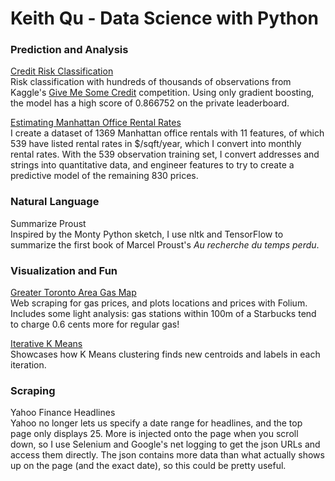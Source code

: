 # Keith Qu - Data Science with Python

### Prediction and Analysis

<a href="http://nbviewer.jupyter.org/github/keithqu/dsp/blob/master/credit%20risk/Credit%20Risk%20Predictions.ipynb">Credit Risk Classification</a><br>
Risk classification  with hundreds of thousands of observations from Kaggle's <a href="https://www.kaggle.com/c/GiveMeSomeCredit">Give Me Some Credit</a> competition. Using only gradient boosting, the model has a high score of 0.866752 on the private leaderboard.

<a href="http://nbviewer.jupyter.org/github/keithqu/dsp/blob/master/manhattanofficelease/Manhattan%20Office%20Real%20Estate.ipynb">Estimating Manhattan Office Rental Rates</a><br>
I create a dataset of 1369 Manhattan office rentals with 11 features, of which 539 have listed rental rates in $/sqft/year, which I convert into monthly rental rates. With the 539 observation training set, I convert addresses and strings into quantitative data, and engineer features to try to create a predictive model of the remaining 830 prices.

### Natural Language

Summarize Proust<br>
Inspired by the Monty Python sketch, I use nltk and TensorFlow to summarize the first book of Marcel Proust's <i>Au recherche du temps perdu</i>.

### Visualization and Fun

<a href="http://nbviewer.jupyter.org/github/keithqu/dsp/blob/master/gasprices/gas%20prices.ipynb">Greater Toronto Area Gas Map</a><br>
Web scraping for gas prices, and plots locations and prices with Folium. Includes some light analysis: gas stations within 100m of a Starbucks tend to charge 0.6 cents more for regular gas!

<a href="http://nbviewer.jupyter.org/github/keithqu/illustrative/blob/master/K%20Means%20Iteration.ipynb">Iterative K Means</a><br>Showcases how K Means  clustering finds new centroids and labels in each iteration.

### Scraping

Yahoo Finance Headlines<br>
Yahoo no longer lets us specify a date range for headlines, and the top page only displays 25. More is injected onto the page when you scroll down, so I use Selenium and Google's net logging to get the json URLs and access them directly. The json contains more data than what actually shows up on the page (and the exact date), so this could be pretty useful.

